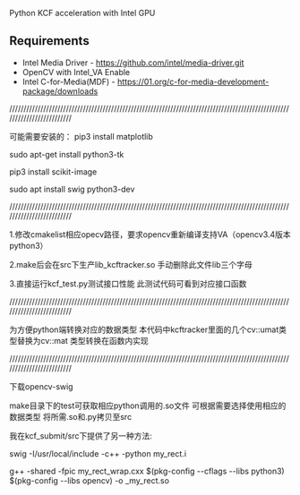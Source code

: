 Python KCF acceleration with Intel GPU

## Requirements

 * Intel Media Driver - https://github.com/intel/media-driver.git
 * OpenCV with Intel_VA Enable 
 * Intel C-for-Media(MDF)  - https://01.org/c-for-media-development-package/downloads

/////////////////////////////////////////////////////////////////////////////////////////////////////////////////////////

可能需要安装的：
pip3 install matplotlib

sudo apt-get install python3-tk

pip3 install scikit-image

sudo apt install swig python3-dev

/////////////////////////////////////////////////////////////////////////////////////////////////////////////////////////


1.修改cmakelist相应opecv路径，要求opencv重新编译支持VA（opencv3.4版本 python3）

2.make后会在src下生产lib_kcftracker.so 手动删除此文件lib三个字母

3.直接运行kcf_test.py测试接口性能 此测试代码可看到对应接口函数


/////////////////////////////////////////////////////////////////////////////////////////////////////////////////////////

为方便python端转换对应的数据类型 本代码中kcftracker里面的几个cv::umat类型替换为cv::mat 类型转换在函数内实现

/////////////////////////////////////////////////////////////////////////////////////////////////////////////////////////

下载opencv-swig

make目录下的test可获取相应python调用的.so文件 可根据需要选择使用相应的数据类型 将所需.so和.py拷贝至src

我在kcf_submit/src下提供了另一种方法: 

swig -I/usr/local/include -c++ -python my_rect.i

g++ -shared -fpic my_rect_wrap.cxx $(pkg-config --cflags --libs python3) $(pkg-config --libs opencv) -o _my_rect.so








